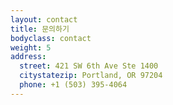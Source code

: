 ```yaml
---
layout: contact 
title: 문의하기
bodyclass: contact
weight: 5
address:
  street: 421 SW 6th Ave Ste 1400
  citystatezip: Portland, OR 97204
  phone: +1 (503) 395-4064
---
```

